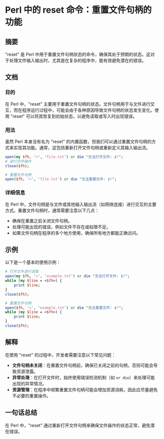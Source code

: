 <!--
Meta Description: # Perl 中的 reset 命令：重置文件句柄的功能 ## 摘要 "reset" 是 Perl 中用于重置文件句柄状态的命令，确保其处于预期的状态。这对于处理文件输入输出时，尤其是在复杂的程序中，能有效避免潜在的错误。 ## 文档 ### 目的 在 Perl 中，"reset" 主要用于重置文件...
Meta Keywords: perl, reset, die, open, txt
-->

# Perl 中的 reset 命令：重置文件句柄的功能

## 摘要
"reset" 是 Perl 中用于重置文件句柄状态的命令，确保其处于预期的状态。这对于处理文件输入输出时，尤其是在复杂的程序中，能有效避免潜在的错误。

## 文档
### 目的
在 Perl 中，"reset" 主要用于重置文件句柄的状态。文件句柄用于与文件进行交互，而在程序运行过程中，可能会由于各种原因导致文件句柄的状态发生变化。使用 "reset" 可以将其恢复到初始状态，以避免读取或写入时出现错误。

### 用法
虽然 Perl 本身没有名为 "reset" 的内置函数，但我们可以通过重置文件句柄的方式来实现其功能。通常，这包括重新打开文件句柄或重新定义其输入输出流。

```perl
open(my $fh, '<', 'file.txt') or die "无法打开文件: $!";
# 进行文件操作
close($fh);

# 重置文件句柄
open($fh, '<', 'file.txt') or die "无法重置文件: $!";
```

### 详细信息
在 Perl 中，文件句柄是与文件或其他输入输出流（如网络连接）进行交互的主要方式。重置文件句柄时，通常需要注意以下几点：

- 确保在重置之前关闭文件句柄。
- 处理可能出现的错误，例如文件不存在或权限不足。
- 如果文件句柄在程序的多个地方使用，确保所有地方都能正确访问。

## 示例
以下是一个基本的使用示例：

```perl
# 打开文件进行读取
open(my $fh, '<', 'example.txt') or die "无法打开文件: $!";
while (my $line = <$fh>) {
    print $line;
}
close($fh);

# 重置文件句柄
open($fh, '<', 'example.txt') or die "无法重置文件: $!";
while (my $line = <$fh>) {
    print $line;
}
close($fh);
```

## 解释
在使用 "reset" 的过程中，开发者需要注意以下常见问题：

- **文件句柄未关闭**：在重置文件句柄前，确保已关闭之前的句柄，否则可能会导致资源泄露。
- **异常处理**：在打开文件时，始终使用错误检测机制（如 `or die`）来处理可能出现的异常情况。
- **资源管理**：在程序中频繁重置文件句柄可能会增加资源消耗，因此应尽量避免不必要的重置操作。

## 一句话总结
在 Perl 中，"reset" 通过重新打开文件句柄来确保文件操作的状态正常，避免潜在错误。